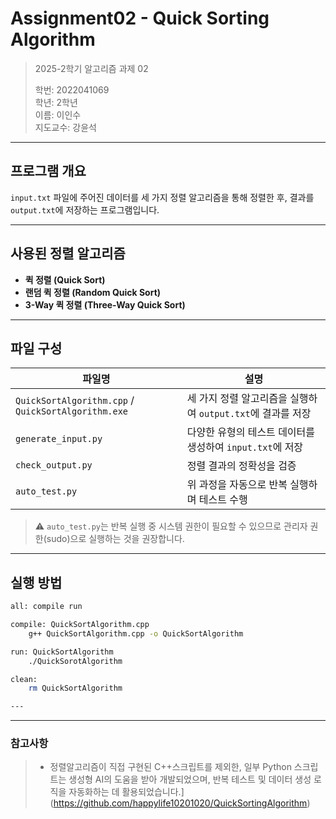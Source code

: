 #  Assignment02 - Quick Sorting Algorithm

> 2025-2학기 알고리즘 과제 02
> 
> 학번: 2022041069  
> 학년: 2학년  
> 이름: 이인수  
> 지도교수: 강윤석

---

##  프로그램 개요

`input.txt` 파일에 주어진 데이터를 세 가지 정렬 알고리즘을 통해 정렬한 후, 결과를 `output.txt`에 저장하는 프로그램입니다.

---

##  사용된 정렬 알고리즘

- **퀵 정렬 (Quick Sort)**
- **랜덤 퀵 정렬 (Random Quick Sort)**
- **3-Way 퀵 정렬 (Three-Way Quick Sort)**

---

##  파일 구성

| 파일명                                   | 설명 |
|---------------------------------------|------|
| `QuickSortAlgorithm.cpp` / `QuickSortAlgorithm.exe` | 세 가지 정렬 알고리즘을 실행하여 `output.txt`에 결과를 저장 |
| `generate_input.py`                   | 다양한 유형의 테스트 데이터를 생성하여 `input.txt`에 저장 |
| `check_output.py`                     | 정렬 결과의 정확성을 검증 |
| `auto_test.py`                        | 위 과정을 자동으로 반복 실행하며 테스트 수행 |

> ⚠️ `auto_test.py`는 반복 실행 중 시스템 권한이 필요할 수 있으므로 관리자 권한(sudo)으로 실행하는 것을 권장합니다.

---

##  실행 방법

```bash
all: compile run

compile: QuickSortAlgorithm.cpp
	g++ QuickSortAlgorithm.cpp -o QuickSortAlgorithm

run: QuickSortAlgorithm
	./QuickSorotAlgorithm

clean:
	rm QuickSortAlgorithm

---
```
---
### **참고사항**
> - 정렬알고리즘이 직접 구현된 C++스크립트를 제외한, 일부 Python 스크립트는 생성형 AI의 도움을 받아 개발되었으며, 반복 테스트 및 데이터 생성 로직을 자동화하는 데 활용되었습니다.](https://github.com/happylife10201020/QuickSortingAlgorithm)